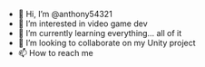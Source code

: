 - 👋 Hi, I’m @anthony54321
- 👀 I’m interested in video game dev
- 🌱 I’m currently learning everything... all of it
- 💞️ I’m looking to collaborate on my Unity project
- 📫 How to reach me 

<!---
anthony54321/anthony54321 is a ✨ special ✨ repository because its `README.md` (this file) appears on your GitHub profile.
You can click the Preview link to take a look at your changes.
--->

